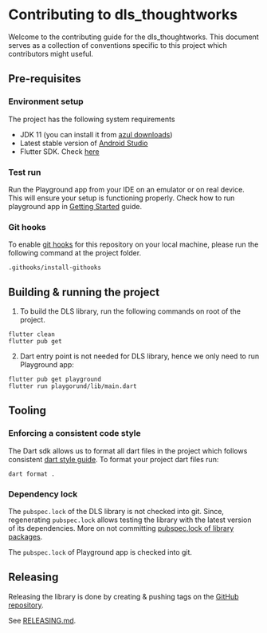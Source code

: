 [//]: # (TODO: Update the name of your DLS library)
# Contributing to dls_thoughtworks

[//]: # (TODO: Update the name of your DLS library)
Welcome to the contributing guide for the dls_thoughtworks. This document serves as a collection
of conventions specific to this project which contributors might useful.

## Pre-requisites

### Environment setup

The project has the following system requirements
- JDK 11 (you can install it from [azul downloads])
- Latest stable version of [Android Studio]
- Flutter SDK. Check [here](https://docs.flutter.dev/get-started/install/macos)

### Test run

Run the Playground app from your IDE on an emulator or on real device. This will ensure your setup
is functioning properly. Check how to run playground app in [Getting Started] guide.

### Git hooks

To enable [git hooks] for this repository on your local machine, please run the following command
at the project folder.
```shell
.githooks/install-githooks
```

## Building & running the project

1. To build the DLS library, run the following commands on root of the project.
```shell
flutter clean
flutter pub get
```

2. Dart entry point is not needed for DLS library, hence we only need to run Playground app:
```shell
flutter pub get playground
flutter run playgorund/lib/main.dart
```

## Tooling

### Enforcing a consistent code style

The Dart sdk allows us to format all dart files in the project which follows consistent 
[dart style guide]. To format your project dart files run:
```shell
dart format .
```

### Dependency lock

The `pubspec.lock` of the DLS library is not checked into git. Since, regenerating `pubspec.lock`
allows testing the library with the latest version of its dependencies. 
More on not committing [pubspec.lock of library packages].

The `pubspec.lock` of Playground app is checked into git.

## Releasing

Releasing the library is done by creating & pushing tags on the [GitHub repository].

See [RELEASING.md].

[azul downloads]: https://www.azul.com/downloads/
[Android Studio]: https://developer.android.com/studio
[git hooks]: https://git-scm.com/book/en/v2/Customizing-Git-Git-Hooks
[dart style guide]: https://dart.dev/guides/language/effective-dart/style#formatting
[pubspec.lock of library packages]: https://dart.dev/guides/libraries/private-files#pubspeclock
[//]: # (TODO: Update the link to your github respository)
[GitHub repository]: https://github.com/obvious/dls-starter-flutter
[Getting Started]: GETTING_STARTED.md
[RELEASING.md]: RELEASING.md
